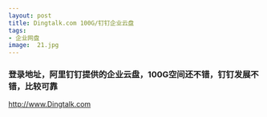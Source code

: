```yaml
---
layout: post
title: Dingtalk.com 100G/钉钉企业云盘
tags:
- 企业网盘
image:  21.jpg
---
```




### 登录地址，阿里钉钉提供的企业云盘，100G空间还不错，钉钉发展不错，比较可靠<br>
http://www.Dingtalk.com
